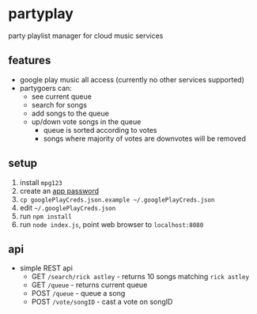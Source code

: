 partyplay
=========

party playlist manager for cloud music services

features
--------

* google play music all access (currently no other services supported)
* partygoers can:
  * see current queue
  * search for songs
  * add songs to the queue
  * up/down vote songs in the queue
    * queue is sorted according to votes
    * songs where majority of votes are downvotes will be removed

setup
-----

1. install `mpg123`
2. create an [app password](https://security.google.com/settings/security/apppasswords)
3. `cp googlePlayCreds.json.example ~/.googlePlayCreds.json`
4. edit `~/.googlePlayCreds.json`
5. run `npm install`
6. run `node index.js`, point web browser to `localhost:8080`

api
---

* simple REST api
  * GET `/search/rick astley` - returns 10 songs matching `rick astley`
  * GET `/queue` - returns current queue
  * POST `/queue` - queue a song
  * POST `/vote/songID` - cast a vote on songID
